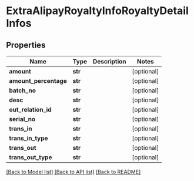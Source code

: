 # ExtraAlipayRoyaltyInfoRoyaltyDetailInfos

## Properties
Name | Type | Description | Notes
------------ | ------------- | ------------- | -------------
**amount** | **str** |  | [optional] 
**amount_percentage** | **str** |  | [optional] 
**batch_no** | **str** |  | [optional] 
**desc** | **str** |  | [optional] 
**out_relation_id** | **str** |  | [optional] 
**serial_no** | **str** |  | [optional] 
**trans_in** | **str** |  | [optional] 
**trans_in_type** | **str** |  | [optional] 
**trans_out** | **str** |  | [optional] 
**trans_out_type** | **str** |  | [optional] 

[[Back to Model list]](../README.md#documentation-for-models) [[Back to API list]](../README.md#documentation-for-api-endpoints) [[Back to README]](../README.md)


